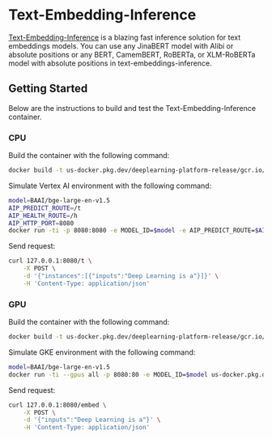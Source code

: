 # Text-Embedding-Inference

[Text-Embedding-Inference](https://github.com/huggingface/text-embeddings-inference) is a blazing fast inference solution for text embeddings models. You can use any JinaBERT model with Alibi or absolute positions or any BERT, CamemBERT, RoBERTa, or XLM-RoBERTa model with absolute positions in text-embeddings-inference.

## Getting Started

Below are the instructions to build and test the Text-Embedding-Inference container.

### CPU 

Build the container with the following command:

```bash
docker build -t us-docker.pkg.dev/deeplearning-platform-release/gcr.io/huggingface-text-embedding-inference-cpu.1.2.1 -f containers/tei/cpu/1.2.1/Dockerfile .
```

Simulate Vertex AI environment with the following command:

```bash
model=BAAI/bge-large-en-v1.5
AIP_PREDICT_ROUTE=/t
AIP_HEALTH_ROUTE=/h
AIP_HTTP_PORT=8080
docker run -ti -p 8080:8080 -e MODEL_ID=$model -e AIP_PREDICT_ROUTE=$AIP_PREDICT_ROUTE -e AIP_HEALTH_ROUTE=$AIP_HEALTH_ROUTE -e AIP_HTTP_PORT=$AIP_HTTP_PORT us-docker.pkg.dev/deeplearning-platform-release/gcr.io/huggingface-text-embedding-inference-cpu.1.2.1
```

Send request:

```bash
curl 127.0.0.1:8080/t \
    -X POST \
    -d '{"instances":[{"inputs":"Deep Learning is a"}]}' \
    -H 'Content-Type: application/json'
```

### GPU 

Build the container with the following command:

```bash
docker build -t us-docker.pkg.dev/deeplearning-platform-release/gcr.io/huggingface-text-embedding-inference-gpu.1.2.1 -f containers/tei/gpu/1.2.1/Dockerfile .
```

Simulate GKE environment with the following command:

```bash
model=BAAI/bge-large-en-v1.5
docker run -ti --gpus all -p 8080:80 -e MODEL_ID=$model us-docker.pkg.dev/deeplearning-platform-release/gcr.io/huggingface-text-embedding-inference-gpu.1.2.1
```

Send request:

```bash
curl 127.0.0.1:8080/embed \
    -X POST \
    -d '{"inputs":"Deep Learning is a"}' \
    -H 'Content-Type: application/json'
```
